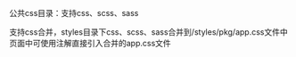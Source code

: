 公共css目录：支持css、scss、sass

支持css合并，styles目录下css、scss、sass合并到/styles/pkg/app.css文件中
页面中可使用注解<!--@require "app/styles/aio.css"-->直接引入合并的app.css文件